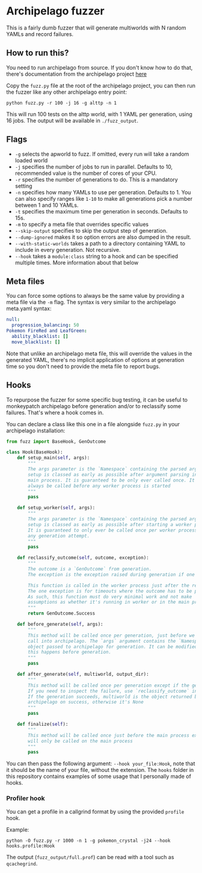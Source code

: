 Archipelago fuzzer
==================

This is a fairly dumb fuzzer that will generate multiworlds with N random YAMLs and record failures.

## How to run this?

You need to run archipelago from source. If you don't know how to do that, there's documentation from the archipelago project [here](https://github.com/ArchipelagoMW/Archipelago/blob/main/docs/running%20from%20source.md)

Copy the `fuzz.py` file at the root of the archipelago project, you can then run the fuzzer like any other archipelago entry point:

```
python fuzz.py -r 100 -j 16 -g alttp -n 1
```

This will run 100 tests on the alttp world, with 1 YAML per generation, using 16 jobs.
The output will be available in `./fuzz_output`.

## Flags

- `-g` selects the apworld to fuzz. If omitted, every run will take a random loaded world
- `-j` specifies the number of jobs to run in parallel. Defaults to 10, recommended value is the number of cores of your CPU.
- `-r` specifies the number of generations to do. This is a mandatory setting
- `-n` specifies how many YAMLs to use per generation. Defaults to 1. You can
  also specify ranges like `1-10` to make all generations pick a number between
  1 and 10 YAMLs.
- `-t` specifies the maximum time per generation in seconds. Defaults to 15s.
- `-m` to specify a meta file that overrides specific values
- `--skip-output` specifies to skip the output step of generation.
- `--dump-ignored` makes it so option errors are also dumped in the result.
- `--with-static-worlds` takes a path to a directory containing YAML to include in every generation. Not recursive.
- `--hook` takes a `module:class` string to a hook and can be specified multiple times. More information about that below

## Meta files

You can force some options to always be the same value by providing a meta file via the `-m` flag.
The syntax is very similar to the archipelago meta.yaml syntax:

```yaml
null:
  progression_balancing: 50
Pokemon FireRed and LeafGreen:
  ability_blacklist: []
  move_blacklist: []
```

Note that unlike an archipelago meta file, this will override the values in the
generated YAML, there's no implicit application of options at generation time
so you don't need to provide the meta file to report bugs.

## Hooks

To repurpose the fuzzer for some specific bug testing, it can be useful to
monkeypatch archipelago before generation and/or to reclassify some failures.
That's where a hook comes in.

You can declare a class like this one in a file alongside `fuzz.py` in your
archipelago installation:

```py
from fuzz import BaseHook, GenOutcome

class Hook(BaseHook):
    def setup_main(self, args):
        """
        The args parameter is the `Namespace` containing the parsed arguments from the CLI.
        setup is classed as early as possible after argument parsing in the
        main process. It is guaranteed to be only ever called once. It will
        always be called before any worker process is started
        """
        pass

    def setup_worker(self, args):
        """
        The args parameter is the `Namespace` containing the parsed arguments from the CLI.
        setup is classed as early as possible after starting a worker process.
        It is guaranteed to only ever be called once per worker process, before
        any generation attempt.
        """
        pass

    def reclassify_outcome(self, outcome, exception):
        """
        The outcome is a `GenOutcome` from generation.
        The exception is the exception raised during generation if one happened, None otherwise.

        This function is called in the worker process just after the result is first decided.
        The one exception is for timeouts where the outcome has to be processed on the main process.
        As such, this function must do very minimal work and not make
        assumptions as whether it's running in worker or in the main process.
        """
        return GenOutcome.Success

    def before_generate(self, args):
        """
        This method will be called once per generation, just before we actually
        call into archipelago. The `args` argument contains the `Namespace`
        object passed to archipelago for generation. It can be modified since
        this happens before generation.
        """
        pass

    def after_generate(self, multiworld, output_dir):
        """
        This method will be called once per generation except if the generation timed out.
        If you need to inspect the failure, use `reclassify_outcome` instead.
        If the generation succeeds, multiworld is the object returned by
        archipelago on success, otherwise it's None
        """
        pass

    def finalize(self):
        """
        This method will be called once just before the main process exits. It
        will only be called on the main process
        """
        pass
```

You can then pass the following argument: `--hook your_file:Hook`, note that it should be the name of your file, without the extension.
The `hooks` folder in this repository contains examples of some usage that I personally made of hooks.

### Profiler hook

You can get a profile in a callgrind format by using the provided `profile` hook.

Example:

```
python -O fuzz.py -r 1000 -n 1 -g pokemon_crystal -j24 --hook hooks.profile:Hook
```

The output (`fuzz_output/full.prof`) can be read with a tool such as `qcachegrind`.
